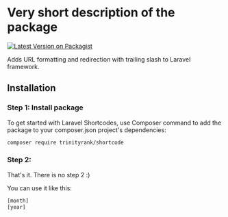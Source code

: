# Very short description of the package

[![Latest Version on Packagist](https://img.shields.io/packagist/v/trinity-rank/shortcode.svg?style=flat-square)](https://packagist.org/packages/trinityrank/shortcode)

Adds URL formatting and redirection with trailing slash to Laravel framework.

## Installation

### Step 1: Install package

To get started with Laravel Shortcodes, use Composer command to add the package to your composer.json project's dependencies:

```bash
composer require trinityrank/shortcode
```

### Step 2:

That's it. There is no step 2 :)

You can use it like this:

```bash
[month]
[year]
```